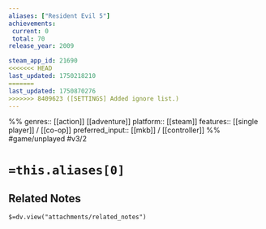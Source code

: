 ```yaml
---
aliases: ["Resident Evil 5"]
achievements:
 current: 0
 total: 70
release_year: 2009

steam_app_id: 21690
<<<<<<< HEAD
last_updated: 1750218210
=======
last_updated: 1750870276
>>>>>>> 8409623 ([SETTINGS] Added ignore list.)
---
```

%%
genres:: [[action]] [[adventure]]
platform:: [[steam]]
features:: [[single player]] / [[co-op]]
preferred_input:: [[mkb]] / [[controller]]
%%
#game/unplayed
#v3/2

# `=this.aliases[0]`
## Related Notes
`$=dv.view("attachments/related_notes")`